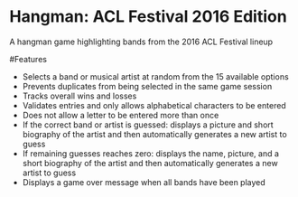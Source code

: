 # Hangman: ACL Festival 2016 Edition
A hangman game highlighting bands from the 2016 ACL Festival lineup

#Features
* Selects a band or musical artist at random from the 15 available options
* Prevents duplicates from being selected in the same game session
* Tracks overall wins and losses
* Validates entries and only allows alphabetical characters to be entered
* Does not allow a letter to be entered more than once
* If the correct band or artist is guessed: displays a picture and short biography of the artist and then automatically generates a new artist to guess
* If remaining guesses reaches zero: displays the name, picture, and a short biography of the artist and then automatically generates a new artist to guess
* Displays a game over message when all bands have been played
